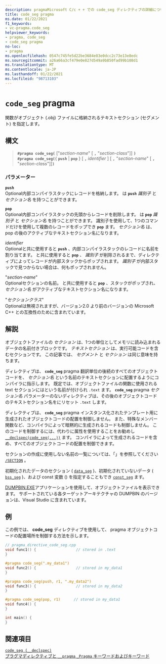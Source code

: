 ```yaml
---
description: pragmaMicrosoft C/c + + での code_seg ディレクティブの詳細については、こちらを参照してください。
title: code_seg pragma
ms.date: 01/22/2021
f1_keywords:
- vc-pragma.code_seg
helpviewer_keywords:
- pragma, code_seg
- code_seg pragma
no-loc:
- pragma
ms.openlocfilehash: 0547c745fe5d22be3684e83e0dcc2c73e13e8edc
ms.sourcegitcommit: a26a66a3cf479e0e827d549a9b850fad99b108d1
ms.translationtype: MT
ms.contentlocale: ja-JP
ms.lasthandoff: 01/22/2021
ms.locfileid: "98713103"
---
```

# <a name="code_seg-no-locpragma"></a>`code_seg` pragma

関数がオブジェクト (.obj) ファイルに格納されるテキストセクション (セグメント) を指定します。

## <a name="syntax"></a>構文

> **`#pragma code_seg(`** ["*section-name*" [ **`,`** "*section-class*"]] **`)`**\
> **`#pragma code_seg(`**{ **`push`**  |  **`pop`** } [ **`,`** *identifier* ] [ **`,`** "*section-name*" [ **`,`** "*section-class*"]]**`)`**

### <a name="parameters"></a>パラメーター

**`push`**\
Optional内部コンパイラスタックにレコードを格納します。 は **`push`** *識別子* と *セクション名* を持つことができます。

**`pop`**\
Optional内部コンパイラスタックの先頭からレコードを削除します。 は **`pop`** *識別子* と *セクション名* を持つことができます。 識別子を使用して、1つのコマンドだけを使用して複数のレコードをポップでき **`pop`** ます。  *セクション名* は、pop の後のアクティブなテキストセクション名になります。

*identifier*\
Optionalと共に使用すると **`push`** 、内部コンパイラスタックのレコードに名前を割り当てます。 と共に使用すると **`pop`** 、 *識別子* が削除されるまで、ディレクティブによってレコードが内部スタックからポップされます。 *識別子* が内部スタックで見つからない場合は、何もポップされません。

"*section-name*" \
Optionalセクションの名前。 と共に使用すると **`pop`** 、スタックがポップされ、 *セクション名* がアクティブなテキストセクション名になります。

"*セクションクラス*" \
Optionalは無視されますが、バージョン2.0 より前のバージョンの Microsoft C++ との互換性のために含まれています。

## <a name="remarks"></a>解説

オブジェクトファイルの *セクション* は、1つの単位としてメモリに読み込まれるデータの名前付きブロックです。 *テキストセクション* は、実行可能コードを含むセクションです。 この記事では、 *セグメント* と *セクション* は同じ意味を持ちます。

ディレクティブは、 **`code_seg`** pragma 翻訳単位の後続のすべてのオブジェクトコードを、 *セクション名* という名前のテキストセクションに配置するようにコンパイラに指示します。 既定では、オブジェクトファイルの関数に使用される text セクションにはという名前が付けられ `.text` ます。 **`code_seg`** pragma *セクション名* パラメーターのないディレクティブは、その後のオブジェクトコードのテキストセクション名をにリセット `.text` します。

ディレクティブは、 **`code_seg`** pragma インスタンス化されたテンプレート用に生成されたオブジェクトコードの配置を制御しません。 また、特殊なメンバー関数など、コンパイラによって暗黙的に生成されるコードも制御しません。 このコードを制御するには、代わりに属性を使用することをお勧めし [`__declspec(code_seg(...))`](../cpp/code-seg-declspec.md) ます。 コンパイラによって生成されるコードを含め、すべてのオブジェクトコードの配置を制御できます。

セクションの作成に使用しない名前の一覧については、「」を参照してください [`/SECTION`](../build/reference/section-specify-section-attributes.md) 。

初期化されたデータのセクション ( [`data_seg`](../preprocessor/data-seg.md) )、初期化されていないデータ ( [`bss_seg`](../preprocessor/bss-seg.md) )、および const 変数 () を指定することもでき [`const_seg`](../preprocessor/const-seg.md) ます。

[DUMPBIN.EXE](../build/reference/dumpbin-command-line.md)アプリケーションを使用して、オブジェクトファイルを表示できます。 サポートされている各ターゲットアーキテクチャの DUMPBIN のバージョンは、Visual Studio に含まれています。

## <a name="example"></a>例

この例では、 **code_seg** ディレクティブを使用して、 pragma オブジェクトコードの配置場所を制御する方法を示します。

```cpp
// pragma_directive_code_seg.cpp
void func1() {                  // stored in .text
}

#pragma code_seg(".my_data1")
void func2() {                  // stored in my_data1
}

#pragma code_seg(push, r1, ".my_data2")
void func3() {                  // stored in my_data2
}

#pragma code_seg(pop, r1)      // stored in my_data1
void func4() {
}

int main() {
}
```

## <a name="see-also"></a>関連項目

[`code_seg (__declspec)`](../cpp/code-seg-declspec.md)\
[プラグマディレクティブと `__pragma` `_Pragma` キーワードおよびキーワード](./pragma-directives-and-the-pragma-keyword.md)
